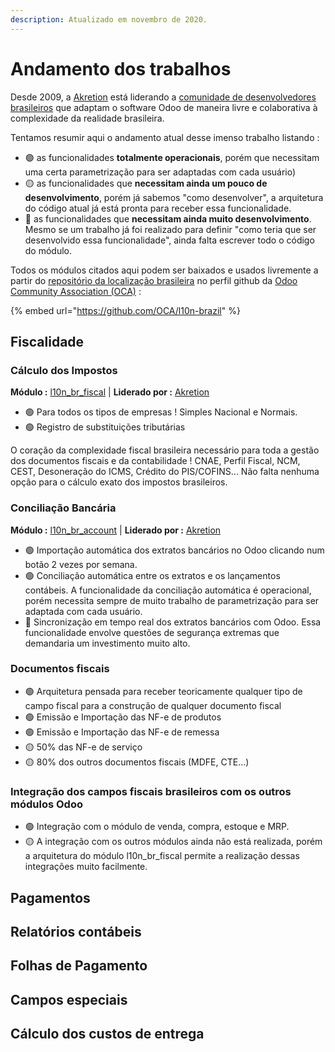 ```yaml
---
description: Atualizado em novembro de 2020.
---
```


# Andamento dos trabalhos

Desde 2009, a [Akretion](https://github.com/akretion) está liderando a [comunidade de desenvolvedores brasileiros](https://github.com/OCA/l10n-brazil/graphs/contributors) que adaptam o software Odoo de maneira livre e colaborativa à complexidade da realidade brasileira.

Tentamos resumir aqui o andamento atual desse imenso trabalho listando :

* 🟢 as funcionalidades **totalmente operacionais**, porém que necessitam uma certa parametrização para ser adaptadas com cada usuário\)
* 🟡 as funcionalidades que **necessitam ainda um pouco de desenvolvimento**, porém já sabemos "como desenvolver", a arquitetura do código atual já está pronta para receber essa funcionalidade.
* 🔴 as funcionalidades que **necessitam ainda muito desenvolvimento**. Mesmo se um trabalho já foi realizado para definir "como teria que ser desenvolvido essa funcionalidade", ainda falta escrever todo o código do módulo.

Todos os módulos citados aqui podem ser baixados e usados livremente a partir do [repositório da localização brasileira](https://github.com/OCA/l10n-brazil) no perfil github da [Odoo Community Association \(OCA\)](https://odoo-community.org/) :

{% embed url="https://github.com/OCA/l10n-brazil" %}

## Fiscalidade

### Cálculo dos Impostos

**Módulo :** [l10n\_br\_fiscal](https://github.com/OCA/l10n-brazil/tree/12.0/l10n_br_fiscal) \| **Liderado por :** [Akretion](https://github.com/akretion)

* 🟢 Para todos os tipos de empresas ! Simples Nacional e Normais.
* 🟢 Registro de substituições tributárias

O coração da complexidade fiscal brasileira necessário para toda a gestão dos documentos fiscais e da contabilidade ! CNAE, Perfil Fiscal, NCM, CEST, Desoneração do ICMS, Crédito do PIS/COFINS... Não falta nenhuma opção para o cálculo exato dos impostos brasileiros.

### Conciliação Bancária

**Módulo :** [l10n\_br\_account](https://github.com/OCA/l10n-brazil/tree/12.0/l10n_br_account) \| **Liderado por :** [Akretion](https://github.com/akretion)

* 🟢 Importação automática dos extratos bancários no Odoo clicando num botão 2 vezes por semana.
* 🟢 Conciliação automática entre os extratos e os lançamentos contábeis. A funcionalidade da conciliação automática é operacional, porém necessita sempre de muito trabalho de parametrização para ser adaptada com cada usuário.
* 🔴 Sincronização em tempo real dos extratos bancários com Odoo. Essa funcionalidade envolve questões de segurança extremas que demandaria um investimento muito alto.

### Documentos fiscais

* 🟢 Arquitetura pensada para receber teoricamente qualquer tipo de campo fiscal para a construção de qualquer documento fiscal
* 🟢 Emissão e Importação das NF-e de produtos
* 🟢 Emissão e Importação das NF-e de remessa
* 🟡 50% das NF-e de serviço
* 🟡 80% dos outros documentos fiscais \(MDFE, CTE...\)

### Integração dos campos fiscais brasileiros com os outros módulos Odoo

* 🟢 Integração com o módulo de venda, compra, estoque e MRP.
* 🟡 A integração com os outros módulos ainda não está realizada, porém a arquitetura do módulo l10n\_br\_fiscal permite a realização dessas integrações muito facilmente.

## Pagamentos

## Relatórios contábeis

## Folhas de Pagamento

## Campos especiais

## Cálculo dos custos de entrega



